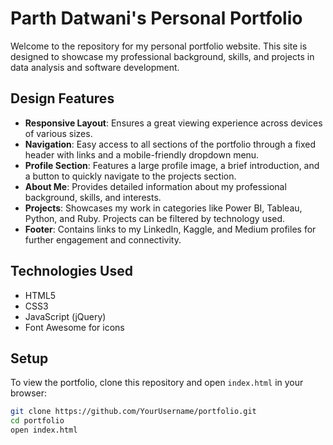 # Parth Datwani's Personal Portfolio

Welcome to the repository for my personal portfolio website. This site is designed to showcase my professional background, skills, and projects in data analysis and software development.

## Design Features

- **Responsive Layout**: Ensures a great viewing experience across devices of various sizes.
- **Navigation**: Easy access to all sections of the portfolio through a fixed header with links and a mobile-friendly dropdown menu.
- **Profile Section**: Features a large profile image, a brief introduction, and a button to quickly navigate to the projects section.
- **About Me**: Provides detailed information about my professional background, skills, and interests.
- **Projects**: Showcases my work in categories like Power BI, Tableau, Python, and Ruby. Projects can be filtered by technology used.
- **Footer**: Contains links to my LinkedIn, Kaggle, and Medium profiles for further engagement and connectivity.

## Technologies Used

- HTML5
- CSS3
- JavaScript (jQuery)
- Font Awesome for icons

## Setup

To view the portfolio, clone this repository and open `index.html` in your browser:

```bash
git clone https://github.com/YourUsername/portfolio.git
cd portfolio
open index.html
